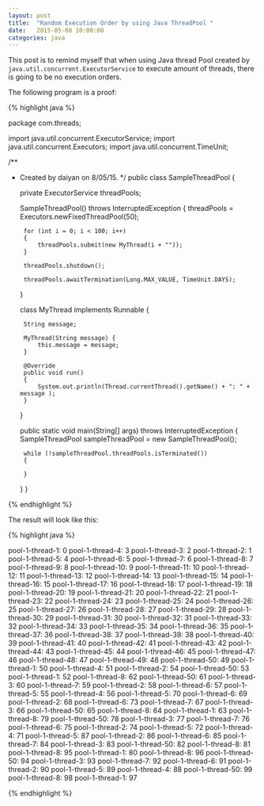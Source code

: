 ```yaml
---
layout: post
title:  "Random Execution Order by using Java ThreadPool "
date:   2015-05-08 10:00:00
categories: java
---
```


This post is to remind myself that when using Java thread Pool created by ```java.util.concurrent.ExecutorService``` to execute amount of threads, there is going to be no execution orders.

The following program is a proof:

{% highlight java %}

package com.threads;

import java.util.concurrent.ExecutorService;
import java.util.concurrent.Executors;
import java.util.concurrent.TimeUnit;

/**
 * Created by daiyan on 8/05/15.
 */
public class SampleThreadPool
{

    private ExecutorService threadPools;

    SampleThreadPool() throws InterruptedException
    {
        threadPools = Executors.newFixedThreadPool(50);

        for (int i = 0; i < 100; i++)
        {
            threadPools.submit(new MyThread(i + ""));
        }

        threadPools.shutdown();

        threadPools.awaitTermination(Long.MAX_VALUE, TimeUnit.DAYS);
    }


    class MyThread implements Runnable {

        String message;

        MyThread(String message) {
            this.message = message;
        }

        @Override
        public void run()
        {
            System.out.println(Thread.currentThread().getName() + ": " + message );
        }
    }

    public static void main(String[] args) throws InterruptedException
    {
        SampleThreadPool sampleThreadPool = new SampleThreadPool();

        while (!sampleThreadPool.threadPools.isTerminated())
        {

        }
    }
}


{% endhighlight %}

The result will look like this:


{% highlight java %}

pool-1-thread-1: 0
pool-1-thread-4: 3
pool-1-thread-3: 2
pool-1-thread-2: 1
pool-1-thread-5: 4
pool-1-thread-6: 5
pool-1-thread-7: 6
pool-1-thread-8: 7
pool-1-thread-9: 8
pool-1-thread-10: 9
pool-1-thread-11: 10
pool-1-thread-12: 11
pool-1-thread-13: 12
pool-1-thread-14: 13
pool-1-thread-15: 14
pool-1-thread-16: 15
pool-1-thread-17: 16
pool-1-thread-18: 17
pool-1-thread-19: 18
pool-1-thread-20: 19
pool-1-thread-21: 20
pool-1-thread-22: 21
pool-1-thread-23: 22
pool-1-thread-24: 23
pool-1-thread-25: 24
pool-1-thread-26: 25
pool-1-thread-27: 26
pool-1-thread-28: 27
pool-1-thread-29: 28
pool-1-thread-30: 29
pool-1-thread-31: 30
pool-1-thread-32: 31
pool-1-thread-33: 32
pool-1-thread-34: 33
pool-1-thread-35: 34
pool-1-thread-36: 35
pool-1-thread-37: 36
pool-1-thread-38: 37
pool-1-thread-39: 38
pool-1-thread-40: 39
pool-1-thread-41: 40
pool-1-thread-42: 41
pool-1-thread-43: 42
pool-1-thread-44: 43
pool-1-thread-45: 44
pool-1-thread-46: 45
pool-1-thread-47: 46
pool-1-thread-48: 47
pool-1-thread-49: 48
pool-1-thread-50: 49
pool-1-thread-1: 50
pool-1-thread-4: 51
pool-1-thread-2: 54
pool-1-thread-50: 53
pool-1-thread-1: 52
pool-1-thread-8: 62
pool-1-thread-50: 61
pool-1-thread-3: 60
pool-1-thread-7: 59
pool-1-thread-2: 58
pool-1-thread-6: 57
pool-1-thread-5: 55
pool-1-thread-4: 56
pool-1-thread-5: 70
pool-1-thread-6: 69
pool-1-thread-2: 68
pool-1-thread-6: 73
pool-1-thread-7: 67
pool-1-thread-3: 66
pool-1-thread-50: 65
pool-1-thread-8: 64
pool-1-thread-1: 63
pool-1-thread-8: 79
pool-1-thread-50: 78
pool-1-thread-3: 77
pool-1-thread-7: 76
pool-1-thread-6: 75
pool-1-thread-2: 74
pool-1-thread-5: 72
pool-1-thread-4: 71
pool-1-thread-5: 87
pool-1-thread-2: 86
pool-1-thread-6: 85
pool-1-thread-7: 84
pool-1-thread-3: 83
pool-1-thread-50: 82
pool-1-thread-8: 81
pool-1-thread-8: 95
pool-1-thread-1: 80
pool-1-thread-8: 96
pool-1-thread-50: 94
pool-1-thread-3: 93
pool-1-thread-7: 92
pool-1-thread-6: 91
pool-1-thread-2: 90
pool-1-thread-5: 89
pool-1-thread-4: 88
pool-1-thread-50: 99
pool-1-thread-8: 98
pool-1-thread-1: 97

{% endhighlight %}

